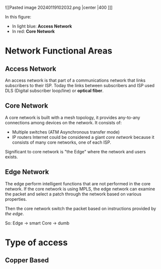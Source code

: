 ![[Pasted image 20240119102032.png |center |400 ]]]

In this figure: 
- In light blue: **Access Network** 
- In red: **Core Network** 
# Network Functional Areas
## Access Network

An access network is that part of a communications network that links subscribers to their ISP.
Today the links between subscribers and ISP used DLS (Digital subscriber loop/line) or **optical fiber**. 
## Core Network

A core network is built with a mesh topology, it provides any-to-any connections among devices on the network. It consists of: 
- Multiple switches (ATM Asynchronous transfer mode) 
- IP routers
Internet could be considered a giant *core network* because it consists of many core networks, one of each ISP.

Significant to core network is "the Edge" where the network and users exists. 

## Edge Network 


The edge perform intelligent functions that are not performed in the core network. If the core network is using MPLS, the edge network can examine the packet and select a patch through the network based on various properties.

Then the core network switch the packet based on instructions provided by *the edge*. 

So: 
Edge -> smart
Core -> dumb


# Type of access 

## Copper Based

